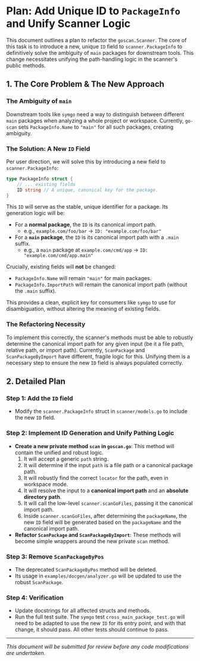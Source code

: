 # Plan: Add Unique ID to `PackageInfo` and Unify Scanner Logic

This document outlines a plan to refactor the `goscan.Scanner`. The core of this task is to introduce a new, unique `ID` field to `scanner.PackageInfo` to definitively solve the ambiguity of `main` packages for downstream tools. This change necessitates unifying the path-handling logic in the scanner's public methods.

## 1. The Core Problem & The New Approach

### The Ambiguity of `main`
Downstream tools like `symgo` need a way to distinguish between different `main` packages when analyzing a whole project or workspace. Currently, `go-scan` sets `PackageInfo.Name` to `"main"` for all such packages, creating ambiguity.

### The Solution: A New `ID` Field
Per user direction, we will solve this by introducing a new field to `scanner.PackageInfo`:
```go
type PackageInfo struct {
    // ... existing fields
    ID string // A unique, canonical key for the package.
}
```

This `ID` will serve as the stable, unique identifier for a package. Its generation logic will be:
- For a **normal package**, the `ID` is its canonical import path.
  - e.g., `example.com/foo/bar` -> `ID: "example.com/foo/bar"`
- For a **`main` package**, the `ID` is its canonical import path with a `.main` suffix.
  - e.g., a `main` package at `example.com/cmd/app` -> `ID: "example.com/cmd/app.main"`

Crucially, existing fields will **not** be changed:
- `PackageInfo.Name` will remain `"main"` for main packages.
- `PackageInfo.ImportPath` will remain the canonical import path (without the `.main` suffix).

This provides a clean, explicit key for consumers like `symgo` to use for disambiguation, without altering the meaning of existing fields.

### The Refactoring Necessity
To implement this correctly, the scanner's methods must be able to robustly determine the canonical import path for any given input (be it a file path, relative path, or import path). Currently, `ScanPackage` and `ScanPackageByImport` have different, fragile logic for this. Unifying them is a necessary step to ensure the new `ID` field is always populated correctly.

## 2. Detailed Plan

### Step 1: Add the `ID` field
- Modify the `scanner.PackageInfo` struct in `scanner/models.go` to include the new `ID` field.

### Step 2: Implement ID Generation and Unify Pathing Logic
- **Create a new private method `scan` in `goscan.go`**: This method will contain the unified and robust logic.
    1. It will accept a generic `path` string.
    2. It will determine if the input `path` is a file path or a canonical package path.
    3. It will robustly find the correct `locator` for the path, even in workspace mode.
    4. It will resolve the input to a **canonical import path** and an **absolute directory path**.
    5. It will call the low-level `scanner.scanGoFiles`, passing it the canonical import path.
    6. Inside `scanner.scanGoFiles`, after determining the `packageName`, the new `ID` field will be generated based on the `packageName` and the canonical import path.
- **Refactor `ScanPackage` and `ScanPackageByImport`**: These methods will become simple wrappers around the new private `scan` method.

### Step 3: Remove `ScanPackageByPos`
- The deprecated `ScanPackageByPos` method will be deleted.
- Its usage in `examples/docgen/analyzer.go` will be updated to use the robust `ScanPackage`.

### Step 4: Verification
- Update docstrings for all affected structs and methods.
- Run the full test suite. The `symgo` test `cross_main_package_test.go` will need to be adapted to use the new `ID` for its entry point, and with that change, it should pass. All other tests should continue to pass.

---
*This document will be submitted for review before any code modifications are undertaken.*
